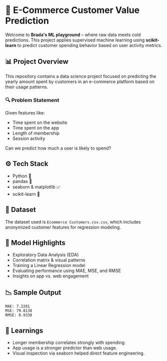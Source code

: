# 🧠 E-Commerce Customer Value Prediction

Welcome to **Brada's ML playground** – where raw data meets cold predictions. This project applies supervised machine learning using **scikit-learn** to predict customer spending behavior based on user activity metrics.

## 📊 Project Overview

This repository contains a data science project focused on predicting the yearly amount spent by customers in an e-commerce platform based on their usage patterns.

### 🔍 Problem Statement

Given features like:
- Time spent on the website
- Time spent on the app
- Length of membership
- Session activity

Can we predict how much a user is likely to spend?

## ⚙️ Tech Stack

- Python 🐍  
- pandas 🧮  
- seaborn & matplotlib 📈  
- scikit-learn 🤖

## 📁 Dataset

The dataset used is `Ecommerce Customers.csv.csv`, which includes anonymized customer features for regression modeling.

## 🔬 Model Highlights

- Exploratory Data Analysis (EDA)
- Correlation matrix & visual patterns
- Training a Linear Regression model
- Evaluating performance using MAE, MSE, and RMSE
- Insights on app vs. web engagement

## 📉 Sample Output

```text
MAE: 7.2281
MSE: 79.8138
RMSE: 8.9338
```

## 🧠 Learnings

- Longer membership correlates strongly with spending.
- App usage is a stronger predictor than web usage.
- Visual inspection via seaborn helped direct feature engineering.

